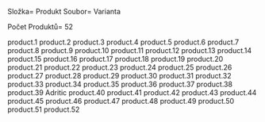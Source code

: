 Složka= Produkt
Soubor= Varianta

Počet Produktů= 52

<id>product.1</id><title> Adriatic</title>
<id>product.2</id><title> Bali</title>
<id>product.3</id><title> Ballum</title>
<id>product.4</id><title> Bergen</title>
<id>product.5</id><title> Cantine</title>
<id>product.6</id><title> Capri</title>
<id>product.7</id><title> Cavallino</title>
<id>product.8</id><title> Economic House</title>
<id>product.9</id><title> Elba</title>
<id>product.10</id><title> formuła campingowa</title>
<id>product.11</id><title> formuła turystyczna</title>
<id>product.12</id><title> francuskie</title>
<id>product.13</id><title> Fuerteventura</title>
<id>product.14</id><title> G-SPOT</title>
<id>product.15</id><title> Hollum</title>
<id>product.16</id><title> Hotel Solution</title>
<id>product.17</id><title> Chios</title>
<id>product.18</id><title> Ibiza</title>
<id>product.19</id><title> Jersey</title>
<id>product.20</id><title> Joli</title>
<id>product.21</id><title> Joli Natur</title>
<id>product.22</id><title> Komora Normobaryczna</title>
<id>product.23</id><title> Korfu</title>
<id>product.24</id><title> Kudłata Mewa</title>
<id>product.25</id><title> Lanzarote</title>
<id>product.26</id><title> Lazur</title>
<id>product.27</id><title> Lido</title>
<id>product.28</id><title> Luxury Budget Series</title>
<id>product.29</id><title> Madera</title>
<id>product.30</id><title> Mallorca</title>
<id>product.31</id><title> Malta</title>
<id>product.32</id><title> Meeting Room</title>
<id>product.33</id><title> Menorca</title>
<id>product.34</id><title> Modern</title>
<id>product.35</id><title> MOobile Office</title>
<id>product.36</id><title> Murano</title>
<id>product.37</id><title> Nordic Star</title>
<id>product.38</id><title> PAG</title>
<id>product.39</id><title> Piccolo Leone Grande Leone</title> Adritic
<id>product.40</id><title> Popular</title>
<id>product.41</id><title> Positano</title>
<id>product.42</id><title> SANTORINI</title>
<id>product.43</id><title> SCANDINAVIAN DREAM</title>
<id>product.44</id><title> Sheraton</title>
<id>product.45</id><title> Small POD</title>
<id>product.46</id><title> stołówka</title>
<id>product.47</id><title> Sylt</title>
<id>product.48</id><title> Symulator Golfa</title>
<id>product.49</id><title> Texel</title>
<id>product.50</id><title> TwinPOD</title>
<id>product.51</id><title> Venezia</title>
<id>product.52</id><title> Zestawienie próbnków</title>